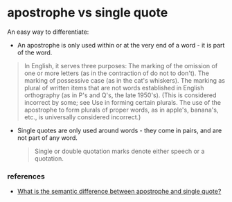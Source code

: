 # apostrophe vs single quote
An easy way to differentiate:

- An apostrophe is only used within or at the very end of a word - it is part of the word.
> In English, it serves three purposes:
The marking of the omission of one or more letters (as in the contraction of do not to don't).
The marking of possessive case (as in the cat's whiskers).
The marking as plural of written items that are not words established in English orthography (as in P's and Q's, the late 1950's). (This is considered incorrect by some; see Use in forming certain plurals. The use of the apostrophe to form plurals of proper words, as in apple's, banana's, etc., is universally considered incorrect.)

- Single quotes are only used around words - they come in pairs, and are not part of any word.
  > Single or double quotation marks denote either speech or a quotation.

### references
- [What is the semantic difference between apostrophe and single quote?](https://english.stackexchange.com/questions/36046/apostrophe-vs-single-quote)
